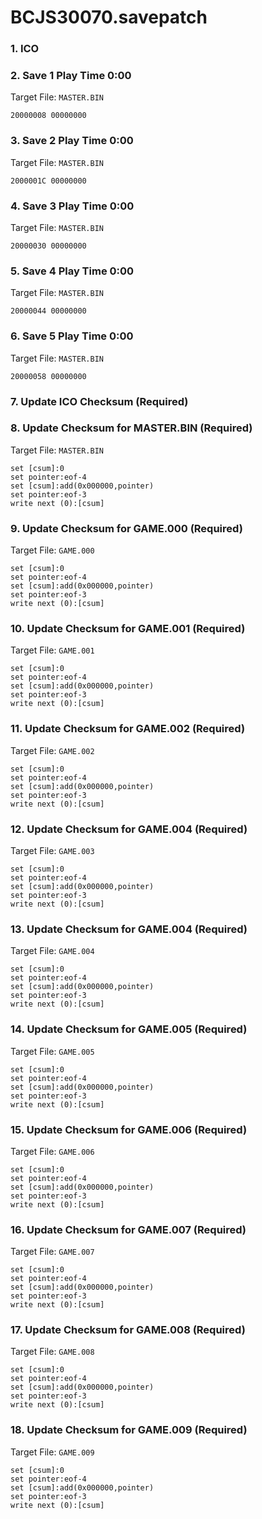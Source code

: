 # BCJS30070.savepatch

### 1. ICO
### 2. Save 1 Play Time 0:00

Target File: `MASTER.BIN`

```
20000008 00000000
```

### 3. Save 2 Play Time 0:00

Target File: `MASTER.BIN`

```
2000001C 00000000
```

### 4. Save 3 Play Time 0:00

Target File: `MASTER.BIN`

```
20000030 00000000
```

### 5. Save 4 Play Time 0:00

Target File: `MASTER.BIN`

```
20000044 00000000
```

### 6. Save 5 Play Time 0:00

Target File: `MASTER.BIN`

```
20000058 00000000
```

### 7.  Update ICO Checksum (Required)
### 8. Update Checksum for MASTER.BIN (Required)

Target File: `MASTER.BIN`

```
set [csum]:0
set pointer:eof-4
set [csum]:add(0x000000,pointer)
set pointer:eof-3
write next (0):[csum]
```

### 9. Update Checksum for GAME.000 (Required)

Target File: `GAME.000`

```
set [csum]:0
set pointer:eof-4
set [csum]:add(0x000000,pointer)
set pointer:eof-3
write next (0):[csum]
```

### 10. Update Checksum for GAME.001 (Required)

Target File: `GAME.001`

```
set [csum]:0
set pointer:eof-4
set [csum]:add(0x000000,pointer)
set pointer:eof-3
write next (0):[csum]
```

### 11. Update Checksum for GAME.002 (Required)

Target File: `GAME.002`

```
set [csum]:0
set pointer:eof-4
set [csum]:add(0x000000,pointer)
set pointer:eof-3
write next (0):[csum]
```

### 12. Update Checksum for GAME.004 (Required)

Target File: `GAME.003`

```
set [csum]:0
set pointer:eof-4
set [csum]:add(0x000000,pointer)
set pointer:eof-3
write next (0):[csum]
```

### 13. Update Checksum for GAME.004 (Required)

Target File: `GAME.004`

```
set [csum]:0
set pointer:eof-4
set [csum]:add(0x000000,pointer)
set pointer:eof-3
write next (0):[csum]
```

### 14. Update Checksum for GAME.005 (Required)

Target File: `GAME.005`

```
set [csum]:0
set pointer:eof-4
set [csum]:add(0x000000,pointer)
set pointer:eof-3
write next (0):[csum]
```

### 15. Update Checksum for GAME.006 (Required)

Target File: `GAME.006`

```
set [csum]:0
set pointer:eof-4
set [csum]:add(0x000000,pointer)
set pointer:eof-3
write next (0):[csum]
```

### 16. Update Checksum for GAME.007 (Required)

Target File: `GAME.007`

```
set [csum]:0
set pointer:eof-4
set [csum]:add(0x000000,pointer)
set pointer:eof-3
write next (0):[csum]
```

### 17. Update Checksum for GAME.008 (Required)

Target File: `GAME.008`

```
set [csum]:0
set pointer:eof-4
set [csum]:add(0x000000,pointer)
set pointer:eof-3
write next (0):[csum]
```

### 18. Update Checksum for GAME.009 (Required)

Target File: `GAME.009`

```
set [csum]:0
set pointer:eof-4
set [csum]:add(0x000000,pointer)
set pointer:eof-3
write next (0):[csum]
```

